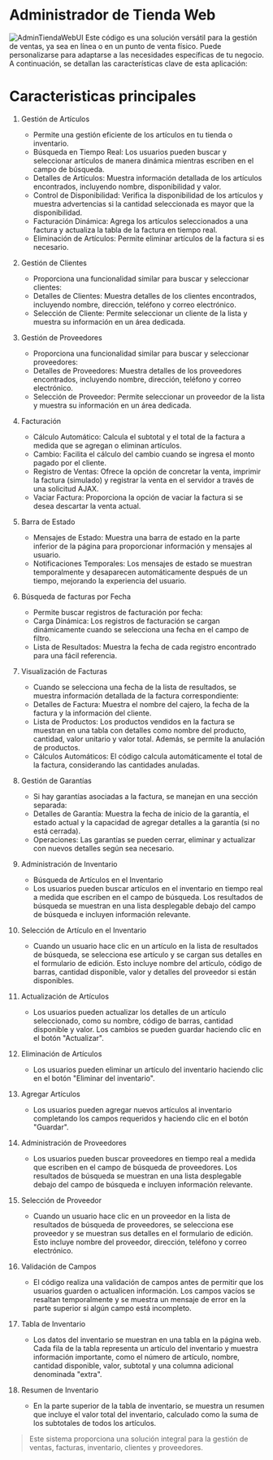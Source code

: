 # Administrador de Tienda Web
![AdminTiendaWebUI](https://i.ibb.co/yVb7fys/Captura-de-pantalla-2023-08-25-115824.png)
Este código es una solución versátil para la gestión de ventas, ya sea en línea o en un punto de venta físico. Puede personalizarse para adaptarse a las necesidades específicas de tu negocio. A continuación, se detallan las características clave de esta aplicación:

# Caracteristicas principales
1. Gestión de Artículos
    - Permite una gestión eficiente de los artículos en tu tienda o inventario.
    - Búsqueda en Tiempo Real: Los usuarios pueden buscar y seleccionar artículos de manera dinámica mientras escriben en el campo de búsqueda.
    - Detalles de Artículos: Muestra información detallada de los artículos encontrados, incluyendo nombre, disponibilidad y valor.
    - Control de Disponibilidad: Verifica la disponibilidad de los artículos y muestra advertencias si la cantidad seleccionada es mayor que la disponibilidad.
    - Facturación Dinámica: Agrega los artículos seleccionados a una factura y actualiza la tabla de la factura en tiempo real.
    - Eliminación de Artículos: Permite eliminar artículos de la factura si es necesario.

2. Gestión de Clientes
    - Proporciona una funcionalidad similar para buscar y seleccionar clientes:
    - Detalles de Clientes: Muestra detalles de los clientes encontrados, incluyendo nombre, dirección, teléfono y correo electrónico.
    - Selección de Cliente: Permite seleccionar un cliente de la lista y muestra su información en un área dedicada.

3. Gestión de Proveedores
    - Proporciona una funcionalidad similar para buscar y seleccionar proveedores:
    - Detalles de Proveedores: Muestra detalles de los proveedores encontrados, incluyendo nombre, dirección, teléfono y correo electrónico.
    - Selección de Proveedor: Permite seleccionar un proveedor de la lista y muestra su información en un área dedicada.

3. Facturación
    - Cálculo Automático: Calcula el subtotal y el total de la factura a medida que se agregan o eliminan artículos.
    - Cambio: Facilita el cálculo del cambio cuando se ingresa el monto pagado por el cliente.
    - Registro de Ventas: Ofrece la opción de concretar la venta, imprimir la factura (simulado) y registrar la venta en el servidor a través de una solicitud AJAX.
    - Vaciar Factura: Proporciona la opción de vaciar la factura si se desea descartar la venta actual.

4. Barra de Estado
    - Mensajes de Estado: Muestra una barra de estado en la parte inferior de la página para proporcionar información y mensajes al usuario.
    - Notificaciones Temporales: Los mensajes de estado se muestran temporalmente y desaparecen automáticamente después de un tiempo, mejorando la experiencia del usuario.

5. Búsqueda de facturas por Fecha
    - Permite buscar registros de facturación por fecha:
    - Carga Dinámica: Los registros de facturación se cargan dinámicamente cuando se selecciona una fecha en el campo de filtro.
    - Lista de Resultados: Muestra la fecha de cada registro encontrado para una fácil referencia.

6. Visualización de Facturas
    - Cuando se selecciona una fecha de la lista de resultados, se muestra información detallada de la factura correspondiente:
    - Detalles de Factura: Muestra el nombre del cajero, la fecha de la factura y la información del cliente.
    - Lista de Productos: Los productos vendidos en la factura se muestran en una tabla con detalles como nombre del producto, cantidad, valor unitario y valor total. Además, se permite la anulación de productos.
    - Cálculos Automáticos: El código calcula automáticamente el total de la factura, considerando las cantidades anuladas.

7. Gestión de Garantías
    - Si hay garantías asociadas a la factura, se manejan en una sección separada:
    - Detalles de Garantía: Muestra la fecha de inicio de la garantía, el estado actual y la capacidad de agregar detalles a la garantía (si no está cerrada).
    - Operaciones: Las garantías se pueden cerrar, eliminar y actualizar con nuevos detalles según sea necesario.

8. Administración de Inventario
    - Búsqueda de Artículos en el Inventario
    - Los usuarios pueden buscar artículos en el inventario en tiempo real a medida que escriben en el campo de búsqueda. Los resultados de búsqueda se muestran en una lista desplegable debajo del campo de búsqueda e incluyen información relevante.

9. Selección de Artículo en el Inventario
    - Cuando un usuario hace clic en un artículo en la lista de resultados de búsqueda, se selecciona ese artículo y se cargan sus detalles en el formulario de edición. Esto incluye nombre del artículo, código de barras, cantidad disponible, valor y detalles del proveedor si están disponibles.

10. Actualización de Artículos
    - Los usuarios pueden actualizar los detalles de un artículo seleccionado, como su nombre, código de barras, cantidad disponible y valor. Los cambios se pueden guardar haciendo clic en el botón "Actualizar".

11. Eliminación de Artículos
    - Los usuarios pueden eliminar un artículo del inventario haciendo clic en el botón "Eliminar del inventario".

12. Agregar Artículos
    - Los usuarios pueden agregar nuevos artículos al inventario completando los campos requeridos y haciendo clic en el botón "Guardar".

13. Administración de Proveedores
    - Los usuarios pueden buscar proveedores en tiempo real a medida que escriben en el campo de búsqueda de proveedores. Los resultados de búsqueda se muestran en una lista desplegable debajo del campo de búsqueda e incluyen información relevante.

14. Selección de Proveedor
    - Cuando un usuario hace clic en un proveedor en la lista de resultados de búsqueda de proveedores, se selecciona ese proveedor y se muestran sus detalles en el formulario de edición. Esto incluye nombre del proveedor, dirección, teléfono y correo electrónico.

15. Validación de Campos
    - El código realiza una validación de campos antes de permitir que los usuarios guarden o actualicen información. Los campos vacíos se resaltan temporalmente y se muestra un mensaje de error en la parte superior si algún campo está incompleto.

16. Tabla de Inventario
    - Los datos del inventario se muestran en una tabla en la página web. Cada fila de la tabla representa un artículo del inventario y muestra información importante, como el número de artículo, nombre, cantidad disponible, valor, subtotal y una columna adicional denominada "extra".

17. Resumen de Inventario
    - En la parte superior de la tabla de inventario, se muestra un resumen que incluye el valor total del inventario, calculado como la suma de los subtotales de todos los artículos.

> Este sistema proporciona una solución integral para la gestión de ventas, facturas, inventario, clientes y proveedores.